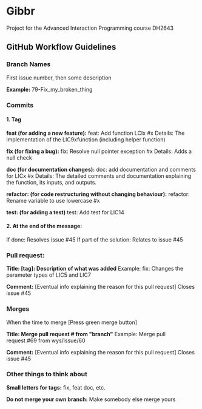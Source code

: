 # Gibbr

Project for the Advanced Interaction Programming course DH2643

## GitHub Workflow Guidelines

### Branch Names

First issue number, then some description

**Example:**
79-Fix_my_broken_thing

### Commits

#### 1. Tag

**feat (for adding a new feature):**
feat: Add function LCIx #x
Details: The implementation of the LIC9xfunction (including helper function)

**fix (for fixing a bug):**
fix: Resolve null pointer exception #x
Details: Adds a null check

**doc (for documentation changes):**
doc: add documentation and comments for LICx #x
Details: The detailed comments and documentation explaining the function, its inputs, and outputs.

**refactor: (for code restructuring without changing behaviour):**
refactor: Rename variable to use lowercase #x

**test: (for adding a test)**
test: Add test for LIC14

#### 2. At the end of the message:

If done: Resolves issue #45
If part of the solution: Relates to issue #45

### Pull request:

**Title: [tag]: Description of what was added**
Example: fix: Changes the parameter types of LIC5 and LIC7

**Comment:**
[Eventual info explaining the reason for this pull request]
Closes issue #45

### Merges

When the time to merge [Press green merge button]

**Title: Merge pull request # from "branch"**
Example: Merge pull request #69 from wys/issue/60

**Comment:**
[Eventual info explaining the reason for this pull request]
Closes issue #45

### Other things to think about

**Small letters for tags:** fix, feat doc, etc.

**Do not merge your own branch:** Make somebody else merge yours
